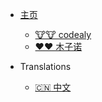 - [主页](/)
  + [🐮🐮 codealy](https://codealy.com/)
  + [️❤️❤️ 木子诺](https://home.muzinuo.com/)

- Translations
    - [:cn: 中文](/)
    
